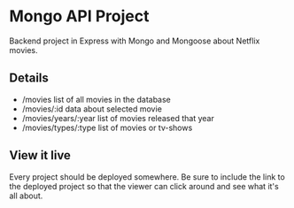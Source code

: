 # Mongo API Project

Backend project in Express with Mongo and Mongoose about Netflix movies.

## Details

* /movies list of all movies in the database
* /movies/:id data about selected movie
* /movies/years/:year list of movies released that year
* /movies/types/:type list of movies or tv-shows

## View it live

Every project should be deployed somewhere. Be sure to include the link to the deployed project so that the viewer can click around and see what it's all about.
